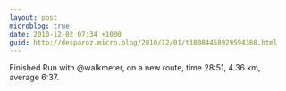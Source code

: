 ```yaml
---
layout: post
microblog: true
date: 2010-12-02 07:34 +1000
guid: http://desparoz.micro.blog/2010/12/01/t10084458929594368.html
---
```

Finished Run with @walkmeter, on a new route, time 28:51, 4.36 km, average 6:37.

